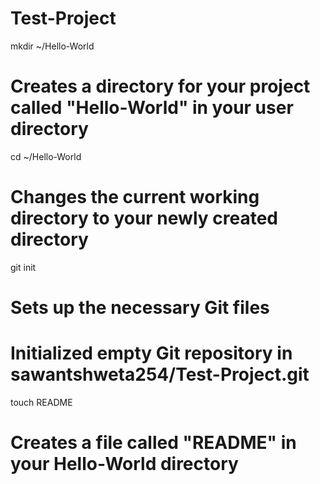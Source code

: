 Test-Project
============
mkdir ~/Hello-World
# Creates a directory for your project called "Hello-World" in your user directory

cd ~/Hello-World
# Changes the current working directory to your newly created directory

git init
# Sets up the necessary Git files
# Initialized empty Git repository in sawantshweta254/Test-Project.git

touch README
# Creates a file called "README" in your Hello-World directory
